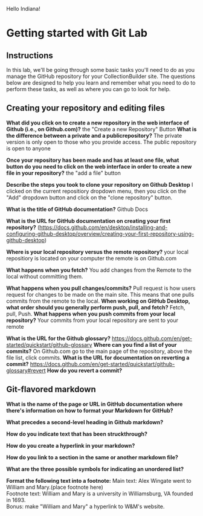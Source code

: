 Hello Indiana!
# Getting started with Git Lab
## Instructions
In this lab, we'll be going through some basic tasks you'll need to do as you manage the GitHub repository for your CollectionBuilder site. The questions below are designed to help you learn and remember what you need to do to perform these tasks, as well as where you can go to look for help. 
## Creating your repository and editing files
**What did you click on to create a new repository in the web interface of Github (i.e., on Github.com)?**
the "Create a new Repository" Button
**What is the difference between a private and a publicrepository?** 
The private version is only open to those who you provide access. The public repository is open to anyone

**Once your repository has been made and has at least one file, what button do you need to click on the web interface in order to create a new file in your repository?**
the "add a file" button

**Describe the steps you took to clone your repository on Github Desktop**
I clicked on the current repositiory dropdown menu, then you click on the "Add" dropdown button and click on the "clone repository" button.

**What is the title of GitHub documentation?**
Github Docs

**What is the URL for GitHub documentation on creating your first repository?**
(https://docs.github.com/en/desktop/installing-and-configuring-github-desktop/overview/creating-your-first-repository-using-github-desktop)

**Where is your local repository versus the remote repository?**
your local repositiory is located on your computer the remote is on Github.com

**What happens when you fetch?** 
You add changes from the Remote to the local without committing them.

**What happens when you pull changes/commits?**
Pull request is how users request for changes to be made on the main site. This means that one pulls commits from the remote to the local.
**When working on GitHub Desktop, what order should you generally perform push, pull, and fetch?**
Fetch, pull, Push.
**What happens when you push commits from your local repository?**
Your commits from your local repository are sent to your remote 

**What is the URL for the Github glossary?**
https://docs.github.com/en/get-started/quickstart/github-glossary
**Where can you find a list of your commits?**
On Github.com go to the main page of the repository, above the file list, click commits.
**What is the URL for documentation on reverting a commit?**
https://docs.github.com/en/get-started/quickstart/github-glossary#revert
**How do you revert a commit?**

## Git-flavored markdown
**What is the name of the page or URL in GitHub documentation where there's information on how to format your Markdown for GitHub?**

**What precedes a second-level heading in Github markdown?**

**How do you indicate text that has been struckthrough?**

**How do you create a hyperlink in your markdown?**

**How do you link to a section in the same or another markdown file?**

**What are the three possible symbols for indicating an unordered list?**

**Format the following text into a footnote:**
Main text: Alex Wingate went to William and Mary.(place footnote here)  
Footnote text: William and Mary is a university in Williamsburg, VA founded in 1693.  
Bonus: make "William and Mary" a hyperlink to W&M's website. 
